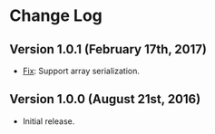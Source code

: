 # Change Log

## Version 1.0.1 (February 17th, 2017)

  * [Fix](https://github.com/segmentio/cartographer/pull/4): Support array serialization.


## Version 1.0.0 (August 21st, 2016)

  * Initial release.
